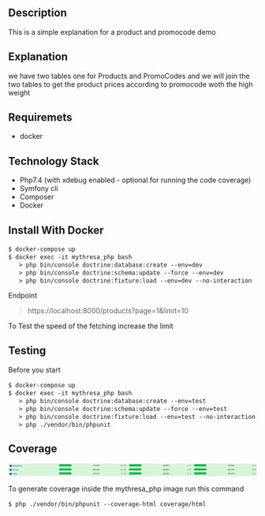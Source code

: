 ## Description
This is a simple explanation for a product and promocode demo

## Explanation
we have two tables one for Products and PromoCodes and we will join the two tables to get the product prices according to promocode woth the high weight

## Requiremets
- docker

## Technology Stack
- Php7.4 (with xdebug enabled - optional for running the code coverage)
- Symfony cli
- Composer
- Docker

## Install With Docker
```shell script
$ docker-compose up
$ docker exec -it mythresa_php bash
   > php bin/console doctrine:database:create --env=dev
   > php bin/console doctrine:schema:update --force --env=dev
   > php bin/console doctrine:fixture:load --env=dev --no-interaction
```

Endpoint

> https://localhost:8000/products?page=1&limit=10

To Test the speed of the fetching increase the limit  


## Testing
Before you start
```shell script
$ docker-compose up
$ docker exec -it mythresa_php bash
   > php bin/console doctrine:database:create --env=test
   > php bin/console doctrine:schema:update --force --env=test
   > php bin/console doctrine:fixture:load --env=test --no-interaction
   > php ./vendor/bin/phpunit
```

## Coverage
<p align="center">
    <img src="https://github.com/aa-ahmed-aa/ProductWithPromoCode/blob/master/symfony/1.png" alt="Coverage is awesome"/>
</p>

To generate coverage inside the mythresa_php image run this command
```shell script
$ php ./vendor/bin/phpunit --coverage-html coverage/html
```

